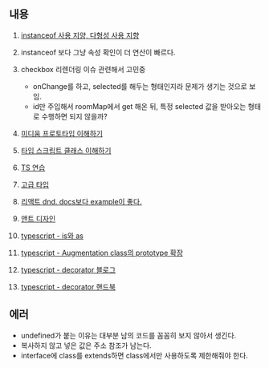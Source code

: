 ## 내용

1. [instanceof 사용 지양, 다형성 사용 지향](https://ksh-coding.tistory.com/84#%F0%9F%8E%AF%C2%A03.%20%EA%B7%B8%EB%A0%87%EB%8B%A4%EB%A9%B4%20instanceof%EC%9D%98%20%EB%AC%B8%EC%A0%9C%EA%B0%80%20%EB%AD%90%EC%95%BC%3F%20-%20Why%3F-1)
2. instanceof 보다 그냥 속성 확인이 더 연산이 빠르다.
3. checkbox 리렌더링 이슈 관련해서 고민중

   - onChange를 하고, selected를 해두는 형태인지라 문제가 생기는 것으로 보임.
   - id만 주입해서 roomMap에서 get 해온 뒤, 특정 selected 값을 받아오는 형태로 수행하면 되지 않을까?

4. [미디움 프로토타입 이해하기](https://medium.com/@bluesh55/javascript-prototype-%EC%9D%B4%ED%95%B4%ED%95%98%EA%B8%B0-f8e67c286b67)
5. [타입 스크립트 클래스 이해하기](https://heecheolman.tistory.com/65)
6. [TS 연습](https://radlohead.gitbook.io/typescript-deep-dive/type-system/discriminated-unions)
7. [고급 타입](https://typescript-kr.github.io/pages/advanced-types.html#%EC%A1%B0%EA%B1%B4%EB%B6%80-%ED%83%80%EC%9E%85-conditional-types)
8. [리액트 dnd. docs보다 example이 좋다.](https://react-dnd.github.io/react-dnd/examples/sortable/simple)
9. [앤트 디자인](https://ant.design/components/tour/)
10. [typescript - is와 as](https://velog.io/@kwak1539/%ED%83%80%EC%9E%85%EC%8A%A4%ED%81%AC%EB%A6%BD%ED%8A%B8-is-as-%EB%AC%B8%EB%B2%95-%EC%A0%95%EB%A6%AC)
11. [typescript - Augmentation class의 prototype 확장](https://m.blog.naver.com/mym0404/221801643812)
12. [typescript - decorator 블로그](https://m.blog.naver.com/mym0404/221806432867)
13. [typescript - decorator 핸드북](https://www.typescriptlang.org/ko/docs/handbook/decorators.html)

## 에러

- undefined가 붙는 이유는 대부분 남의 코드를 꼼꼼히 보지 않아서 생긴다.
- 복사하지 않고 넣은 값은 주소 참조가 남는다.
- interface에 class를 extends하면 class에서만 사용하도록 제한해줘야 한다.
